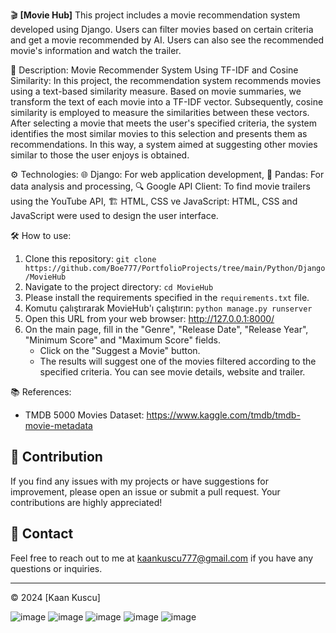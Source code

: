 🎬 **[Movie Hub]**
This project includes a movie recommendation system developed using Django. Users can filter movies based on certain criteria and get a movie recommended by AI. Users can also see the recommended movie's information and watch the trailer.

📝 Description:
Movie Recommender System Using TF-IDF and Cosine Similarity:
In this project, the recommendation system recommends movies using a text-based similarity measure. Based on movie summaries, we transform the text of each movie into a TF-IDF vector. Subsequently, cosine similarity is employed to measure the similarities between these vectors. After selecting a movie that meets the user's specified criteria, the system identifies the most similar movies to this selection and presents them as recommendations. In this way, a system aimed at suggesting other movies similar to those the user enjoys is obtained.

⚙️ Technologies:
🌐 Django: For web application development,
🐼 Pandas: For data analysis and processing,
🔍 Google API Client: To find movie trailers using the YouTube API,
🏗️ HTML, CSS ve JavaScript: HTML, CSS and JavaScript were used to design the user interface.    

🛠️ How to use:
1. Clone this repository: `git clone https://github.com/Boe777/PortfolioProjects/tree/main/Python/Django/MovieHub`
2. Navigate to the project directory: `cd MovieHub`
3. Please install the requirements specified in the `requirements.txt` file.
4. Komutu çalıştırarak MovieHub'ı çalıştırın: `python manage.py runserver`
5. Open this URL from your web browser: http://127.0.0.1:8000/
6. On the main page, fill in the "Genre", "Release Date", "Release Year", "Minimum Score" and "Maximum Score" fields.
   - Click on the "Suggest a Movie" button.
   - The results will suggest one of the movies filtered according to the specified criteria. You can see movie details, website and trailer.


📚 References:
- TMDB 5000 Movies Dataset: https://www.kaggle.com/tmdb/tmdb-movie-metadata

## 🤝 Contribution

If you find any issues with my projects or have suggestions for improvement, please open an issue or submit a pull request. Your contributions are highly appreciated!

## 📧 Contact

Feel free to reach out to me at [kaankuscu777@gmail.com](mailto:kaankuscu777@gmail.com) if you have any questions or inquiries.

---
© 2024 [Kaan Kuscu]

![image](https://github.com/Boe777/PortfolioProjects/tree/main/Python/Django/MovieHub/Screenshoots/1.png) 
![image](https://github.com/Boe777/PortfolioProjects/tree/main/Python/Django/MovieHub/Screenshoots/2.png) 
![image](https://github.com/Boe777/PortfolioProjects/tree/main/Python/Django/MovieHub/Screenshoots/3.png) 
![image](https://github.com/Boe777/PortfolioProjects/tree/main/Python/Django/MovieHub/Screenshoots/4.png) 
![image](https://github.com/Boe777/PortfolioProjects/tree/main/Python/Django/MovieHub/Screenshoots/5.png) 